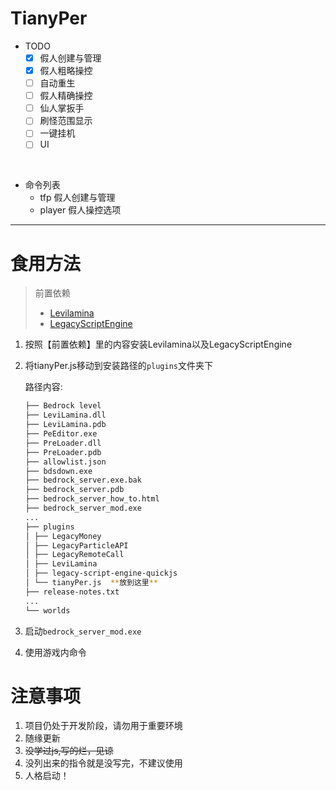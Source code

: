 # TianyPer

- TODO
  - [x] 假人创建与管理
  - [x] 假人粗略操控
  - [ ] 自动重生
  - [ ] 假人精确操控
  - [ ] 仙人掌扳手
  - [ ] 刷怪范围显示
  - [ ] 一键挂机
  - [ ] UI

<br/>

- 命令列表
  - tfp 假人创建与管理
  - player 假人操控选项

***

# 食用方法

> 前置依赖
> 
> - [Levilamina](https://levilamina.liteldev.com/zh/install/)
> - [LegacyScriptEngine](https://lse.liteldev.com/zh/)

1. 按照【前置依赖】里的内容安装Levilamina以及LegacyScriptEngine
2. 将tianyPer.js移动到安装路径的`plugins`文件夹下
   
   路径内容:
   ```sh
   ├── Bedrock level
   ├── LeviLamina.dll
   ├── LeviLamina.pdb
   ├── PeEditor.exe
   ├── PreLoader.dll
   ├── PreLoader.pdb
   ├── allowlist.json
   ├── bdsdown.exe
   ├── bedrock_server.exe.bak
   ├── bedrock_server.pdb
   ├── bedrock_server_how_to.html
   ├── bedrock_server_mod.exe
   ...
   ├── plugins
   │ ├── LegacyMoney
   │ ├── LegacyParticleAPI
   │ ├── LegacyRemoteCall
   │ ├── LeviLamina
   │ ├── legacy-script-engine-quickjs
   │ └── tianyPer.js  **放到这里**
   ├── release-notes.txt
   ...
   └── worlds
   ```
3. 启动`bedrock_server_mod.exe`
4. 使用游戏内命令

# 注意事项

1. 项目仍处于开发阶段，请勿用于重要环境
2. 随缘更新
3. ~~没学过js,写的烂，见谅~~
4. 没列出来的指令就是没写完，不建议使用
5. 人格启动！

